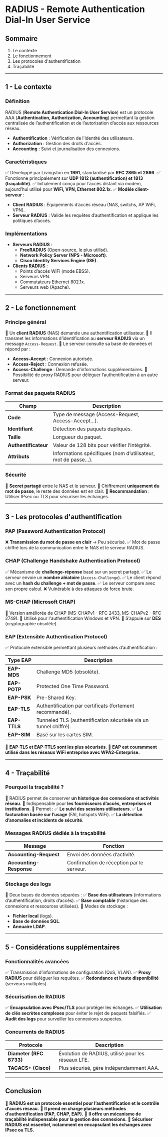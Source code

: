 # RADIUS - Remote Authentication Dial-In User Service

## **Sommaire**

1. Le contexte
2. Le fonctionnement
3. Les protocoles d'authentification
4. Traçabilité

---

## **1 - Le contexte**

### **Définition**

RADIUS (**Remote Authentication Dial-In User Service**) est un protocole AAA (**Authentication, Authorization, Accounting**) permettant la gestion centralisée de l’authentification et de l’autorisation d’accès aux ressources réseau.

- **Authentification** : Vérification de l'identité des utilisateurs.
- **Authorization** : Gestion des droits d'accès.
- **Accounting** : Suivi et journalisation des connexions.

### **Caractéristiques**

✅ Développé par Livingston en **1991**, standardisé par **RFC 2865 et 2866**.
✅ Fonctionne principalement sur **UDP 1812 (authentification) et 1813 (traçabilité)**.
✅ Initialement conçu pour l’accès distant via modem, aujourd’hui utilisé pour **WiFi, VPN, Ethernet 802.1x**.
✅ **Modèle client-serveur** :

- **Client RADIUS** : Équipements d’accès réseau (NAS, switchs, AP WiFi, VPN).
- **Serveur RADIUS** : Valide les requêtes d’authentification et applique les politiques d’accès.

### **Implémentations**

- **Serveurs RADIUS** :
  - **FreeRADIUS** (Open-source, le plus utilisé).
  - **Network Policy Server (NPS - Microsoft)**.
  - **Cisco Identity Services Engine (ISE)**.
- **Clients RADIUS** :
  - Points d’accès WiFi (mode EBSS).
  - Serveurs VPN.
  - Commutateurs Ethernet 802.1x.
  - Serveurs web (Apache).

---

## **2 - Le fonctionnement**

### **Principe général**

📌 Un **client RADIUS** (NAS) demande une authentification utilisateur.
📌 Il transmet les informations d’identification au **serveur RADIUS** via un message `Access-Request`.
📌 Le serveur consulte sa base de données et répond par :

- **Access-Accept** : Connexion autorisée.
- **Access-Reject** : Connexion refusée.
- **Access-Challenge** : Demande d’informations supplémentaires.
  📌 Possibilité de proxy RADIUS pour déléguer l’authentification à un autre serveur.

### **Format des paquets RADIUS**

| Champ                | Description                                                  |
| -------------------- | ------------------------------------------------------------ |
| **Code**             | Type de message (Access-Request, Access-Accept…).            |
| **Identifiant**      | Détection des paquets dupliqués.                             |
| **Taille**           | Longueur du paquet.                                          |
| **Authentificateur** | Valeur de 128 bits pour vérifier l’intégrité.                |
| **Attributs**        | Informations spécifiques (nom d’utilisateur, mot de passe…). |

### **Sécurité**

📌 **Secret partagé** entre le NAS et le serveur.
📌 Chiffrement **uniquement du mot de passe**, le reste des données est en clair.
📌 **Recommandation** : Utiliser IPsec ou TLS pour sécuriser les échanges.

---

## **3 - Les protocoles d'authentification**

### **PAP (Password Authentication Protocol)**

❌ **Transmission du mot de passe en clair** → Peu sécurisé.
✅ Mot de passe chiffré lors de la communication entre le NAS et le serveur RADIUS.

### **CHAP (Challenge Handshake Authentication Protocol)**

✅ Mécanisme de **challenge-réponse** basé sur un secret partagé.
✅ Le serveur envoie un **nombre aléatoire** (`Access-Challenge`).
✅ Le client répond avec un **hash du challenge + mot de passe**.
✅ Le serveur compare avec son propre calcul.
❌ Vulnérable à des attaques de force brute.

### **MS-CHAP (Microsoft CHAP)**

📌 Version améliorée de CHAP (MS-CHAPv1 - RFC 2433, MS-CHAPv2 - RFC 2749).
📌 Utilisé pour l'authentification Windows et VPN.
📌 S’appuie sur **DES** (cryptographie obsolète).

### **EAP (Extensible Authentication Protocol)**

✅ Protocole extensible permettant plusieurs méthodes d’authentification :

| Type EAP     | Description                                                      |
| ------------ | ---------------------------------------------------------------- |
| **EAP-MD5**  | Challenge MD5 (obsolète).                                        |
| **EAP-POTP** | Protected One Time Password.                                     |
| **EAP-PSK**  | Pre-Shared Key.                                                  |
| **EAP-TLS**  | Authentification par certificats (fortement recommandé).         |
| **EAP-TTLS** | Tunneled TLS (authentification sécurisée via un tunnel chiffré). |
| **EAP-SIM**  | Basé sur les cartes SIM.                                         |

📌 **EAP-TLS et EAP-TTLS sont les plus sécurisés**.
📌 **EAP est couramment utilisé dans les réseaux WiFi entreprise avec WPA2-Enterprise.**

---

## **4 - Traçabilité**

### **Pourquoi la traçabilité ?**

📌 RADIUS permet de conserver **un historique des connexions et activités réseau**.
📌 Indispensable pour **les fournisseurs d’accès, entreprises et institutions**.
📌 Permet :
✅ **Le suivi des sessions utilisateurs**.
✅ **La facturation basée sur l’usage** (FAI, hotspots WiFi).
✅ **La détection d’anomalies et incidents de sécurité**.

### **Messages RADIUS dédiés à la traçabilité**

| Message                 | Fonction                                  |
| ----------------------- | ----------------------------------------- |
| **Accounting-Request**  | Envoi des données d’activité.             |
| **Accounting-Response** | Confirmation de réception par le serveur. |

### **Stockage des logs**

📌 Deux bases de données séparées :
✅ **Base des utilisateurs** (informations d’authentification, droits d’accès).
✅ **Base comptable** (historique des connexions et ressources utilisées).
📌 Modes de stockage :

- **Fichier local** (logs).
- **Base de données SQL**.
- **Annuaire LDAP**.

---

## **5 - Considérations supplémentaires**

### **Fonctionnalités avancées**

✅ Transmission d’informations de configuration (QoS, VLAN).
✅ **Proxy RADIUS** pour déléguer les requêtes.
✅ **Redondance et haute disponibilité** (serveurs multiples).

### **Sécurisation de RADIUS**

✅ **Encapsulation avec IPsec/TLS** pour protéger les échanges.
✅ **Utilisation de clés secrètes complexes** pour éviter le rejet de paquets falsifiés.
✅ **Audit des logs** pour surveiller les connexions suspectes.

### **Concurrents de RADIUS**

| Protocole               | Description                                        |
| ----------------------- | -------------------------------------------------- |
| **Diameter (RFC 6733)** | Évolution de RADIUS, utilisé pour les réseaux LTE. |
| **TACACS+ (Cisco)**     | Plus sécurisé, gère indépendamment AAA.            |

---

## **Conclusion**

📌 **RADIUS est un protocole essentiel pour l’authentification et le contrôle d’accès réseau.**
📌 **Il prend en charge plusieurs méthodes d’authentification (PAP, CHAP, EAP).**
📌 **Il offre un mécanisme de traçabilité indispensable pour la gestion des connexions.**
📌 **Sécuriser RADIUS est essentiel, notamment en encapsulant les échanges avec IPsec ou TLS.**



